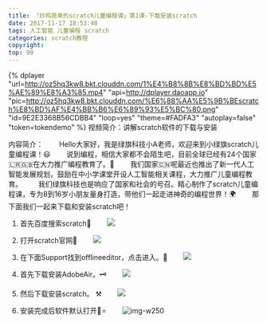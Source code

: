 ```yaml
---
title: 「炒鸡简单的scratch儿童编程课」第1课-下载安装scratch
date: 2017-11-17 18:53:48
tags: 人工智能 儿童编程 scratch
categories: scratch教程
copyright:
top: 99
---
```


{% dplayer "url=http://oz5hq3kw8.bkt.clouddn.com/1%E4%B8%8B%E8%BD%BD%E5%AE%89%E8%A3%85.mp4" "api=http://dplayer.daoapp.io" "pic=http://oz5hq3kw8.bkt.clouddn.com/%E6%88%AA%E5%9B%BEscratch%E8%BD%AF%E4%BB%B6%E6%89%93%E5%BC%80.png" "id=9E2E3368B56CDBB4" "loop=yes" "theme=#FADFA3" "autoplay=false" "token=tokendemo" %}
视频简介：讲解scratch软件的下载与安装

内容简介：
&#8195;&#8195;Hello大家好，我是绿旗科技小A老师，欢迎来到小绿旗scratch儿童编程课！😃
&#8195;&#8195;说到编程，相信大家都不会陌生吧，目前全球已经有24个国家🇱🇷🇬🇧在大力推广编程教育了。🐸
&#8195;&#8195;我们国家🇨🇳呢最近也推出了新一代人工智能发展规划，鼓励在中小学课堂开设人工智能相关课程，大力推广儿童编程教育。
&#8195;&#8195;我们绿旗科技也是响应了国家和社会的号召。精心制作了scratch儿童编程课，专为8到16岁小朋友量身打造，带他们一起走进神奇的编程世界！🌍
&#8195;&#8195;那下面我们一起来下载和安装scratch吧！
<!--more-->

1. 首先百度搜索scratch🔎
&#8195;&#8195;![](http://oz5hq3kw8.bkt.clouddn.com/baidusosuo.png?imageMogr2/thumbnail/!25p)

2. 打开scratch官网🐯
&#8195;&#8195;![](http://oz5hq3kw8.bkt.clouddn.com/scratch%E5%AE%98%E7%BD%91.png?imageMogr2/thumbnail/!40p)

3. 在下面Support找到offlineeditor，点击进入。🛫
	&#8195;&#8195;![](http://oz5hq3kw8.bkt.clouddn.com/offlineeditor.png?imageMogr2/thumbnail/!20p)

4. 首先下载安装AdobeAir。🗝
&#8195;&#8195;![](http://oz5hq3kw8.bkt.clouddn.com/xiazaiAdobeair.png?imageMogr2/thumbnail/!20p)

5. 然后下载安装scratch。 ⚒
&#8195;&#8195;![](http://oz5hq3kw8.bkt.clouddn.com/%E4%B8%8B%E8%BD%BD%E7%A6%BB%E7%BA%BF%E7%BC%96%E8%BE%91%E5%99%A8.png?imageMogr2/thumbnail/!20p)
6. 安装完成后软件默认打开🌟⭐️
&#8195;&#8195;![img-w250](http://oz5hq3kw8.bkt.clouddn.com/%E6%88%AA%E5%9B%BEscratch%E8%BD%AF%E4%BB%B6%E6%89%93%E5%BC%80.png?imageMogr2/thumbnail/!20p)

